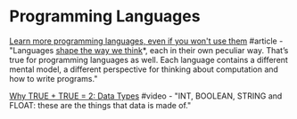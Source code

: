 # Programming Languages

[Learn more programming languages, even if you won't use them](https://thorstenball.com/blog/2019/04/09/learn-more-programming-languages/?utm_source=hackernewsletter&utm_medium=email&utm_term=fav) \#article - "Languages [shape the way we think](https://www.ted.com/talks/lera_boroditsky_how_language_shapes_the_way_we_think)\*, each in their own peculiar way. That’s true for programming languages as well. Each language contains a different mental model, a different perspective for thinking about computation and how to write programs."

[Why TRUE + TRUE = 2: Data Types](https://www.youtube.com/watch?v=6otW6OXjR8c) \#video - "INT, BOOLEAN, STRING and FLOAT: these are the things that data is made of."

